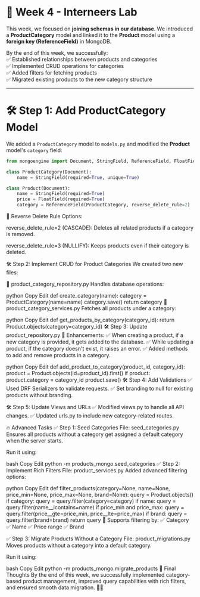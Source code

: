 # 🚀 Week 4 - Interneers Lab  

This week, we focused on **joining schemas in our database**. We introduced a **ProductCategory** model and linked it to the **Product** model using a **foreign key (ReferenceField)** in MongoDB.  

By the end of this week, we successfully:  
✅ Established relationships between products and categories  
✅ Implemented CRUD operations for categories  
✅ Added filters for fetching products  
✅ Migrated existing products to the new category structure  

---

# 🛠️ **Step 1: Add ProductCategory Model**  
We added a `ProductCategory` model to `models.py` and modified the **Product** model's `category` field:  

```python
from mongoengine import Document, StringField, ReferenceField, FloatField

class ProductCategory(Document):
    name = StringField(required=True, unique=True)

class Product(Document):
    name = StringField(required=True)
    price = FloatField(required=True)
    category = ReferenceField(ProductCategory, reverse_delete_rule=2)  # CASCADE
```
🔹 Reverse Delete Rule Options:

reverse_delete_rule=2 (CASCADE): Deletes all related products if a category is removed.

reverse_delete_rule=3 (NULLIFY): Keeps products even if their category is deleted.

🛠️ Step 2: Implement CRUD for Product Categories
We created two new files:

🔹 product_category_repository.py
Handles database operations:

python
Copy
Edit
def create_category(name):
    category = ProductCategory(name=name)
    category.save()
    return category
🔹 product_category_services.py
Fetches all products under a category:

python
Copy
Edit
def get_products_by_category(category_id):
    return Product.objects(category=category_id)
🛠️ Step 3: Update product_repository.py
🔹 Enhancements:
✅ When creating a product, if a new category is provided, it gets added to the database.
✅ While updating a product, if the category doesn't exist, it raises an error.
✅ Added methods to add and remove products in a category.

python
Copy
Edit
def add_product_to_category(product_id, category_id):
    product = Product.objects(id=product_id).first()
    if product:
        product.category = category_id
        product.save()
🛠️ Step 4: Add Validations
✅ Used DRF Serializers to validate requests.
✅ Set branding to null for existing products without branding.

🛠️ Step 5: Update Views and URLs
✅ Modified views.py to handle all API changes.
✅ Updated urls.py to include new category-related routes.

🔥 Advanced Tasks
✅ Step 1: Seed Categories
File: seed_categories.py
Ensures all products without a category get assigned a default category when the server starts.

Run it using:

bash
Copy
Edit
python -m products_mongo.seed_categories
✅ Step 2: Implement Rich Filters
File: product_services.py
Added advanced filtering options:

python
Copy
Edit
def filter_products(category=None, name=None, price_min=None, price_max=None, brand=None):
    query = Product.objects()
    if category:
        query = query.filter(category=category)
    if name:
        query = query.filter(name__icontains=name)
    if price_min and price_max:
        query = query.filter(price__gte=price_min, price__lte=price_max)
    if brand:
        query = query.filter(brand=brand)
    return query
🔹 Supports filtering by:
✅ Category
✅ Name
✅ Price range
✅ Brand

✅ Step 3: Migrate Products Without a Category
File: product_migrations.py
Moves products without a category into a default category.

Run it using:

bash
Copy
Edit
python -m products_mongo.migrate_products
🎯 Final Thoughts
By the end of this week, we successfully implemented category-based product management, improved query capabilities with rich filters, and ensured smooth data migration. 🚀🔥
